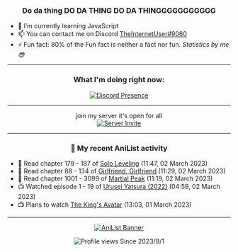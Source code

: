 <div align="center">

### Do da thing DO DA THING DO DA THINGGGGGGGGGGG
</div>

- 🌱 I’m currently learning JavaScript
- 📫 You can contact me on Discord [TheInternetUser#9060](https://discord.com/users/534117072796385300)
- ⚡ Fun fact: 80% of the Fun fact is neither a fact nor fun. _Statistics by me 😎_
<hr>

<div align="center">

### What I'm doing right now:
[![Discord Presence](https://lanyard.cnrad.dev/api/534117072796385300)](https://discord.com/users/534117072796385300)
<hr>

join my server it's open for all <br>
[![Server Invite](https://invidget.switchblade.xyz/bfYgVHxrSs)](https://discord.gg/bfYgVHxrSs)

<hr>
  
### 🌸 My recent AniList activity

</div>

<!-- ANILIST_ACTIVITY:start -->

-   📖 Read chapter 179 - 187 of [Solo Leveling](https://anilist.co/manga/105398) (11:47, 02 March 2023)
-   📖 Read chapter 88 - 134 of [Girlfriend, Girlfriend](https://anilist.co/manga/116266) (11:29, 02 March 2023)
-   📖 Read chapter 1001 - 3099 of [Martial Peak](https://anilist.co/manga/104494) (11:19, 02 March 2023)
-   📺 Watched episode 1 - 19 of [Urusei Yatsura (2022)](https://anilist.co/anime/143277) (04:59, 02 March 2023)
-   📺 Plans to watch [The King's Avatar](https://anilist.co/anime/98861) (13:03, 01 March 2023)

<!-- ANILIST_ACTIVITY:end -->
<hr>

<div align="center">

[![AniList Banner](https://img.anili.st/User/929966)](https://anilist.co/user/TheInternetUser)

![Profile views](https://gpvc.arturio.dev/TheInternetUse7) Since 2023/9/1

</div>

